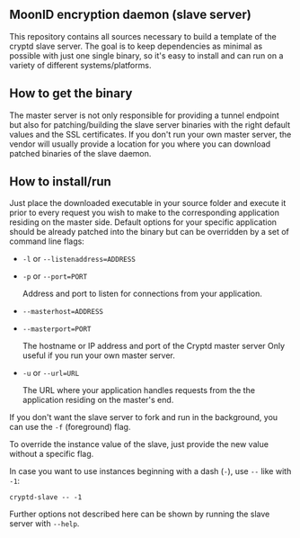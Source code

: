 MoonID encryption daemon (slave server)
---------------------------------------

This repository contains all sources necessary to build a template of the
cryptd slave server. The goal is to keep dependencies as minimal as possible
with just one single binary, so it's easy to install and can run on a variety
of different systems/platforms.

How to get the binary
---------------------

The master server is not only responsible for providing a tunnel endpoint but
also for patching/building the slave server binaries with the right default
values and the SSL certificates. If you don't run your own master server, the
vendor will usually provide a location for you where you can download patched
binaries of the slave daemon.

How to install/run
------------------

Just place the downloaded executable in your source folder and execute it prior
to every request you wish to make to the corresponding application residing on
the master side. Default options for your specific application should be
already patched into the binary but can be overridden by a set of command line
flags:

 * `-l` or `--listenaddress=ADDRESS`
 * `-p` or `--port=PORT`

   Address and port to listen for connections from your application.

 * `--masterhost=ADDRESS`
 * `--masterport=PORT`

   The hostname or IP address and port of the Cryptd master server
   Only useful if you run your own master server.

 * `-u` or `--url=URL`

   The URL where your application handles requests from the the application
   residing on the master's end.

If you don't want the slave server to fork and run in the background, you can
use the `-f` (foreground) flag.

To override the instance value of the slave, just provide the new value without
a specific flag.

In case you want to use instances beginning with a dash (`-`), use `--` like
with `-1`:

`cryptd-slave -- -1`

Further options not described here can be shown by running the slave server
with `--help`.
